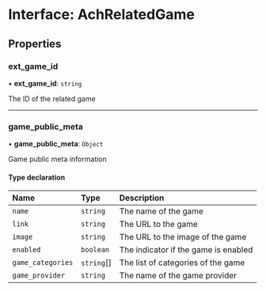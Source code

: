# Interface: AchRelatedGame

## Properties

### ext\_game\_id

• **ext\_game\_id**: `string`

The ID of the related game

___

### game\_public\_meta

• **game\_public\_meta**: `Object`

Game public meta information

#### Type declaration

| Name | Type | Description |
| :------ | :------ | :------ |
| `name` | `string` | The name of the game |
| `link` | `string` | The URL to the game |
| `image` | `string` | The URL to the image of the game |
| `enabled` | `boolean` | The indicator if the game is enabled |
| `game_categories` | `string`[] | The list of categories of the game |
| `game_provider` | `string` | The name of the game provider |
